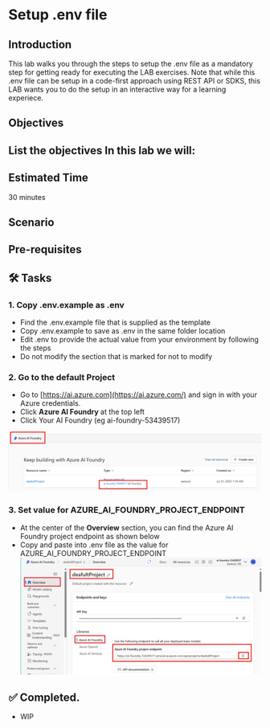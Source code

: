 # Setup .env file

## Introduction 

This lab walks you through the steps to setup the .env file as a mandatory step for getting ready for executing the LAB exercises. Note that while this .env file can be setup in a code-first approach using REST API or SDKS, this LAB wants you to do the setup in an interactive way for a learning experiece. 

## Objectives 
 List the objectives
In this lab we will:
-	


## Estimated Time 

30 minutes 

## Scenario


## Pre-requisites

## 🛠️ Tasks

### 1. Copy .env.example as .env
- Find the .env.example file that is supplied as the template
- Copy .env.example to save as .env in the same folder location
- Edit .env to provide the actual value from your environment by following the steps
- Do not modify the section that is marked for not to modify


### 2. Go to the default Project

- Go to [https://ai.azure.com](https://ai.azure.com/) and sign in with your Azure credentials.
- Click **Azure AI Foundry** at the top left
- Click Your AI Foundry (eg ai-foundry-53439517)

![Go to resource](images/aifoundryfromaifoundryportal.png)


### 3. Set value for AZURE_AI_FOUNDRY_PROJECT_ENDPOINT

- At  the center of the **Overview** section, you can find the Azure AI Foundry project endpoint as shown below
- Copy and paste into .env file as the value for AZURE_AI_FOUNDRY_PROJECT_ENDPOINT
![Go to project](images/AZURE_AI_FOUNDRY_PROJECT_ENDPOINT.png)




## ✅ Completed. 

- WIP

